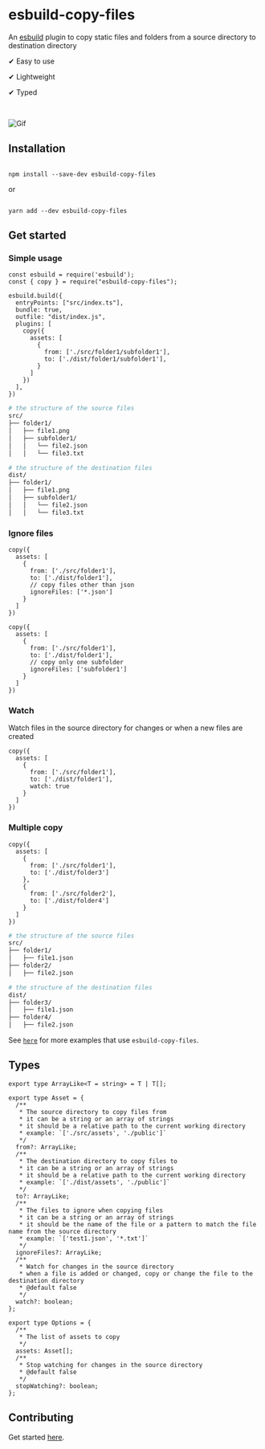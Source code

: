 # esbuild-copy-files

<p align="left">
An <a href="https://mui.com/material-ui/getting-started/overview/">esbuild</a> plugin to copy static files and folders from a source directory to destination directory</p>

<p>✔ Easy to use</p>
<p>✔ Lightweight</p>
<p>✔ Typed</p>

<br />

![Gif](https://github.com/tiavina-mika/esbuild-copy-files/blob/main/screenshots/example.gif)

## Installation

```shell

npm install --save-dev esbuild-copy-files

```
or
```shell

yarn add --dev esbuild-copy-files
```

## Get started

### Simple usage
```tsx
const esbuild = require('esbuild');
const { copy } = require("esbuild-copy-files");

esbuild.build({
  entryPoints: ["src/index.ts"],
  bundle: true,
  outfile: "dist/index.js",
  plugins: [
    copy({
      assets: [
        {
          from: ['./src/folder1/subfolder1'],
          to: ['./dist/folder1/subfolder1'],
        }
      ]
    })
  ],
})
```

```sh
# the structure of the source files
src/
├── folder1/
│   ├── file1.png
│   ├── subfolder1/
│   │   └── file2.json
│   │   └── file3.txt

# the structure of the destination files
dist/
├── folder1/
│   ├── file1.png
│   ├── subfolder1/
│   │   └── file2.json
│   │   └── file3.txt

```


### Ignore files
```tsx
copy({
  assets: [
    {
      from: ['./src/folder1'],
      to: ['./dist/folder1'],
      // copy files other than json
      ignoreFiles: ['*.json']
    }
  ]
})
```
```tsx
copy({
  assets: [
    {
      from: ['./src/folder1'],
      to: ['./dist/folder1'],
      // copy only one subfolder
      ignoreFiles: ['subfolder1']
    }
  ]
})
```

### Watch
<p>Watch files in the source directory for changes or when a new files are created</p>

```tsx
copy({
  assets: [
    {
      from: ['./src/folder1'],
      to: ['./dist/folder1'],
      watch: true
    }
  ]
})
```

### Multiple copy
```tsx
copy({
  assets: [
    {
      from: ['./src/folder1'],
      to: ['./dist/folder3']
    },
    {
      from: ['./src/folder2'],
      to: ['./dist/folder4']
    }
  ]
})
```

```sh
# the structure of the source files
src/
├── folder1/
│   ├── file1.json
├── folder2/
│   ├── file2.json

# the structure of the destination files
dist/
├── folder3/
│   ├── file1.json
├── folder4/
│   ├── file2.json

```

See [`here`](https://github.com/tiavina-mika/esbuild-copy-files-demo/tree/main/example) for more examples that use `esbuild-copy-files`.

## Types
```tsx
export type ArrayLike<T = string> = T | T[];

export type Asset = {
  /**
   * The source directory to copy files from
   * it can be a string or an array of strings
   * it should be a relative path to the current working directory
   * example: `['./src/assets', './public']`
   */
  from?: ArrayLike;
  /**
   * The destination directory to copy files to
   * it can be a string or an array of strings
   * it should be a relative path to the current working directory
   * example: `['./dist/assets', './public']`
   */
  to?: ArrayLike;
  /**
   * The files to ignore when copying files
   * it can be a string or an array of strings
   * it should be the name of the file or a pattern to match the file name from the source directory
   * example: `['test1.json', '*.txt']`
   */
  ignoreFiles?: ArrayLike;
  /**
   * Watch for changes in the source directory
   * when a file is added or changed, copy or change the file to the destination directory
   * @default false
   */
  watch?: boolean;
};

export type Options = {
  /**
   * The list of assets to copy
   */
  assets: Asset[];
  /**
   * Stop watching for changes in the source directory
   * @default false
   */
  stopWatching?: boolean;
};

```

## Contributing

Get started [here](https://github.com/tiavina-mika/esbuild-copy-files/blob/main/CONTRIBUTING.md).
